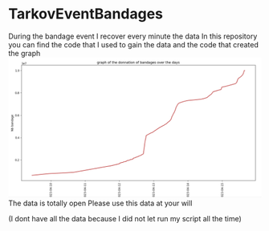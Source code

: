 # TarkovEventBandages
During the bandage event I recover every minute the data
In this repository you can find the code that I used to gain the data and the code that created the graph
![Alt text](graph.png "")
The data is totally open 
Please use this data at your will

(I dont have all the data because I did not let run my script all the time)

